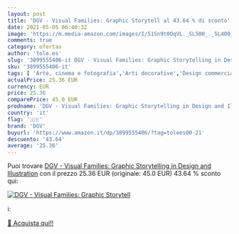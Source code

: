 ```yaml
---
layout: post
title: 'DGV - Visual Families: Graphic Storytell al 43.64 % di sconto'
date: 2021-05-05 06:40:32
image: 'https://m.media-amazon.com/images/I/51Sn9t0OqVL._SL500_._SL400_.jpg'
comments: true
category: ofertas
author: 'tole.es'
slug: '3899555406-it DGV - Visual Families: Graphic Storytelling in Design and...'
sku: '3899555406-it'
tags: [ 'Arte, cinema e fotografia','Arti decorative','Design commerciale','Design e arti decorative','Design e grafica','Illustrazione e grafica','Libri','dgv', ]
actualPrice: 25.36 EUR
currency: EUR
price: 25.36
comparePrice: 45.0 EUR
prodname: 'DGV - Visual Families: Graphic Storytelling in Design and Illustration'
country: 'it'
flag: '🇮🇹'
brand: 'DGV'
buyurl: 'https://www.amazon.it/dp/3899555406/?tag=tolees00-21'
descuento: '43.64'
average: '25.36'
---
```


Puoi trovare [DGV - Visual Families: Graphic Storytelling in Design and Illustration](https://www.amazon.it/dp/3899555406/?tag=tolees00-21) con il prezzo 25.36 EUR (originale: 45.0 EUR) 43.64 % sconto qui:

[![DGV - Visual Families: Graphic Storytell](https://m.media-amazon.com/images/I/51Sn9t0OqVL._SL500_._SL400_.jpg)](https://www.amazon.it/dp/3899555406/?tag=tolees00-21)

ℹ️:


[🛒 Acquista qui!!](https://www.amazon.it/dp/3899555406/?tag=tolees00-21)
